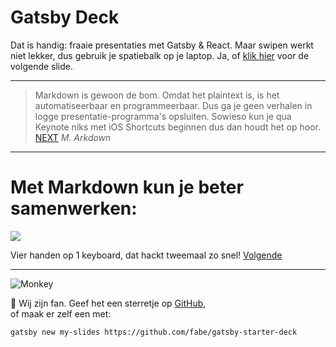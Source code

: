 # Gatsby Deck

Dat is handig: fraaie presentaties met Gatsby & React. Maar swipen werkt niet lekker, dus gebruik je spatiebalk op je laptop. Ja, of [klik hier](/2) voor de volgende slide.

---

> Markdown is gewoon de bom. Omdat het plaintext is, is het automatiseerbaar en programmeerbaar. Dus ga je geen verhalen in logge presentatie-programma's opsluiten. Sowieso kun je qua Keynote niks met iOS Shortcuts beginnen dus dan houdt het op hoor. [NEXT](/3)
> <cite>M. Arkdown</cite>

---

# Met Markdown kun je beter samenwerken:
![](https://i.imgur.com/nCwfYfa.gif)

Vier handen op 1 keyboard, dat hackt tweemaal zo snel! [Volgende](/4)

---

![Monkey](//i.imgur.com/PnbINJ6.gif)

🌟 Wij zijn fan. Geef het een sterretje op [GitHub](//github.com/fabe/gatsby-deck),  
of maak er zelf een met:

    gatsby new my-slides https://github.com/fabe/gatsby-starter-deck
